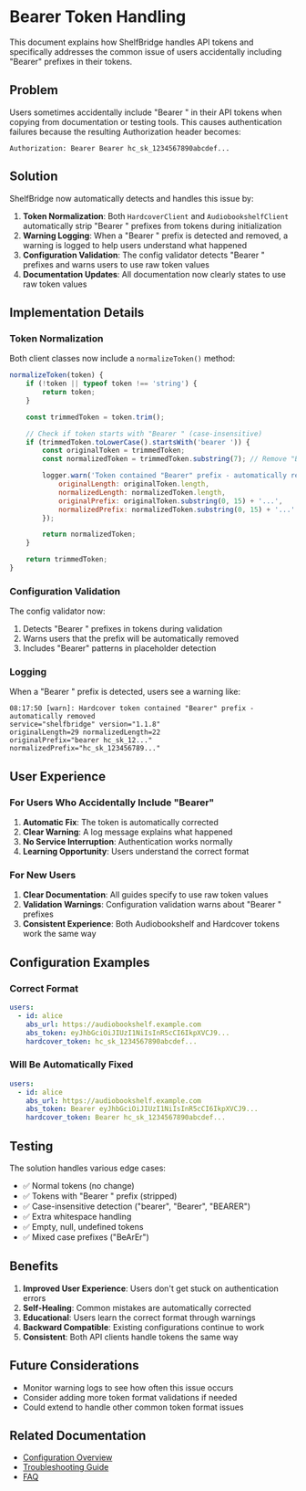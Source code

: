# Bearer Token Handling

This document explains how ShelfBridge handles API tokens and specifically addresses the common issue of users accidentally including "Bearer" prefixes in their tokens.

## Problem

Users sometimes accidentally include "Bearer " in their API tokens when copying from documentation or testing tools. This causes authentication failures because the resulting Authorization header becomes:

```
Authorization: Bearer Bearer hc_sk_1234567890abcdef...
```

## Solution

ShelfBridge now automatically detects and handles this issue by:

1. **Token Normalization**: Both `HardcoverClient` and `AudiobookshelfClient` automatically strip "Bearer " prefixes from tokens during initialization
2. **Warning Logging**: When a "Bearer " prefix is detected and removed, a warning is logged to help users understand what happened
3. **Configuration Validation**: The config validator detects "Bearer " prefixes and warns users to use raw token values
4. **Documentation Updates**: All documentation now clearly states to use raw token values

## Implementation Details

### Token Normalization

Both client classes now include a `normalizeToken()` method:

```javascript
normalizeToken(token) {
    if (!token || typeof token !== 'string') {
        return token;
    }

    const trimmedToken = token.trim();

    // Check if token starts with "Bearer " (case-insensitive)
    if (trimmedToken.toLowerCase().startsWith('bearer ')) {
        const originalToken = trimmedToken;
        const normalizedToken = trimmedToken.substring(7); // Remove "Bearer "

        logger.warn('Token contained "Bearer" prefix - automatically removed', {
            originalLength: originalToken.length,
            normalizedLength: normalizedToken.length,
            originalPrefix: originalToken.substring(0, 15) + '...',
            normalizedPrefix: normalizedToken.substring(0, 15) + '...'
        });

        return normalizedToken;
    }

    return trimmedToken;
}
```

### Configuration Validation

The config validator now:

1. Detects "Bearer " prefixes in tokens during validation
2. Warns users that the prefix will be automatically removed
3. Includes "Bearer" patterns in placeholder detection

### Logging

When a "Bearer " prefix is detected, users see a warning like:

```
08:17:50 [warn]: Hardcover token contained "Bearer" prefix - automatically removed
service="shelfbridge" version="1.1.8"
originalLength=29 normalizedLength=22
originalPrefix="bearer hc_sk_12..."
normalizedPrefix="hc_sk_123456789..."
```

## User Experience

### For Users Who Accidentally Include "Bearer"

1. **Automatic Fix**: The token is automatically corrected
2. **Clear Warning**: A log message explains what happened
3. **No Service Interruption**: Authentication works normally
4. **Learning Opportunity**: Users understand the correct format

### For New Users

1. **Clear Documentation**: All guides specify to use raw token values
2. **Validation Warnings**: Configuration validation warns about "Bearer " prefixes
3. **Consistent Experience**: Both Audiobookshelf and Hardcover tokens work the same way

## Configuration Examples

### Correct Format

```yaml
users:
  - id: alice
    abs_url: https://audiobookshelf.example.com
    abs_token: eyJhbGciOiJIUzI1NiIsInR5cCI6IkpXVCJ9...
    hardcover_token: hc_sk_1234567890abcdef...
```

### Will Be Automatically Fixed

```yaml
users:
  - id: alice
    abs_url: https://audiobookshelf.example.com
    abs_token: Bearer eyJhbGciOiJIUzI1NiIsInR5cCI6IkpXVCJ9...
    hardcover_token: Bearer hc_sk_1234567890abcdef...
```

## Testing

The solution handles various edge cases:

- ✅ Normal tokens (no change)
- ✅ Tokens with "Bearer " prefix (stripped)
- ✅ Case-insensitive detection ("bearer", "Bearer", "BEARER")
- ✅ Extra whitespace handling
- ✅ Empty, null, undefined tokens
- ✅ Mixed case prefixes ("BeArEr")

## Benefits

1. **Improved User Experience**: Users don't get stuck on authentication errors
2. **Self-Healing**: Common mistakes are automatically corrected
3. **Educational**: Users learn the correct format through warnings
4. **Backward Compatible**: Existing configurations continue to work
5. **Consistent**: Both API clients handle tokens the same way

## Future Considerations

- Monitor warning logs to see how often this issue occurs
- Consider adding more token format validations if needed
- Could extend to handle other common token format issues

## Related Documentation

- [Configuration Overview](../admin/Configuration-Reference.md)
- [Troubleshooting Guide](./Troubleshooting-Guide.md)
- [FAQ](./FAQ.md)
